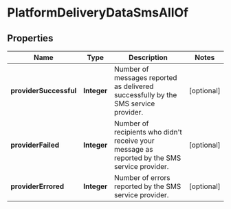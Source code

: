 

# PlatformDeliveryDataSmsAllOf


## Properties

| Name | Type | Description | Notes |
|------------ | ------------- | ------------- | -------------|
|**providerSuccessful** | **Integer** | Number of messages reported as delivered successfully by the SMS service provider. |  [optional] |
|**providerFailed** | **Integer** | Number of recipients who didn&#39;t receive your message as reported by the SMS service provider. |  [optional] |
|**providerErrored** | **Integer** | Number of errors reported by the SMS service provider. |  [optional] |



